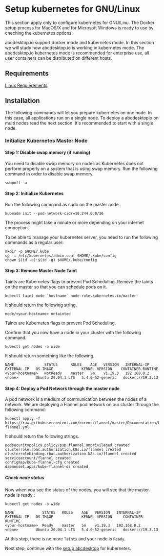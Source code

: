 # Setup kubernetes for GNU/Linux

This section apply only to configure kubernetes for GNU/Linu. The Docker setup process for MacOS/X and for Microsoft Windows is ready to use by cheching the kubernetes options.

abcdesktop.io support docker mode and kubernetes mode. In this section we will study how abcdesktop.io is working in kubernetes mode. The abcdesktop.io kubernetes mode is recommended for enterprise use, all user containers can be distributed on different hosts.

## Requirements

[Linux Requierements](k8slinuxinstallation.md)


## Installation

The following commands will let you prepare kubernetes on one node. In this case, all applications run on a single node. To deploy a abcdesktopio on multi nodes read the next section. It's recommended to start with a single node.


### Initialize Kubernetes Master Node
#### Step 1: Disable swap memory (if running)
You need to disable swap memory on nodes as Kubernetes does not perform properly on a system that is using swap memory. Run the following command in order to disable swap memory.  

```
swapoff -a
```

#### Step 2: Initialize Kubernetes
Run the following command as sudo on the master node:

```
kubeadm init --pod-network-cidr=10.244.0.0/16
```

The process might take a minute or more depending on your internet connection.  

To be able to manage your kubernetes server, you need to run the following commands as a regular user:

```
mkdir -p $HOME/.kube
cp -i /etc/kubernetes/admin.conf $HOME/.kube/config
chown $(id -u):$(id -g) $HOME/.kube/config
```


#### Step 3: Remove Master Node Taint 

Taints are Kubernetes flags to prevent Pod Scheduling. Remove the taints on the master so that you can schedule pods on it.

```
kubectl taint node `hostname` node-role.kubernetes.io/master-
```

It should return the following string.

```
node/<your-hostname> untainted
```
Taints are Kubernetes flags to prevent Pod Scheduling.


Confirm that you now have a node in your cluster with the following command.

```
kubectl get nodes -o wide
```

It should return something like the following.

```
NAME              STATUS      ROLES    AGE   VERSION   INTERNAL-IP   EXTERNAL-IP   OS-IMAGE             KERNEL-VERSION    CONTAINER-RUNTIME
<your-hostname>   NotReady    master   2m    v1.19.3   192.168.8.2   <none>        Ubuntu 20.04.1 LTS   5.4.0-52-generic   docker://19.3.13
```

#### Step 4: Deploy a Pod Network through the master node

A pod network is a medium of communication between the nodes of a network. We are deploying a Flannel pod network on our cluster through the following command:

```
kubectl apply -f https://raw.githubusercontent.com/coreos/flannel/master/Documentation/kube-flannel.yml
```

It should return the following strings.

```
podsecuritypolicy.policy/psp.flannel.unprivileged created
clusterrole.rbac.authorization.k8s.io/flannel created
clusterrolebinding.rbac.authorization.k8s.io/flannel created
serviceaccount/flannel created
configmap/kube-flannel-cfg created
daemonset.apps/kube-flannel-ds created
```

##### Check node status

Now when you see the status of the nodes, you will see that the master-node is ready :

```
kubectl get nodes -o wide
```

```
NAME             STATUS   ROLES    AGE   VERSION   INTERNAL-IP   EXTERNAL-IP   OS-IMAGE             KERNEL-VERSION     CONTAINER-RUNTIME
<your-hostname>  Ready    master   5m    v1.19.3   192.168.8.2   <none>        Ubuntu 20.04.1 LTS   5.4.0-52-generic   docker://19.3.13
```

At this step, there is no more ```Taints``` and your node is ```Ready```. 

Next step, continue with the [setup abcdesktop](kubernetes_abcdesktop.md) for kubernetes.

